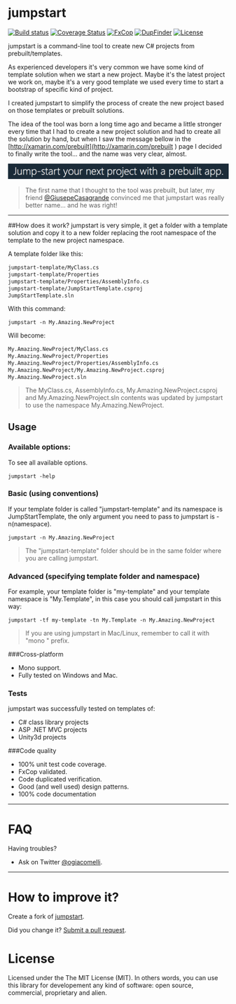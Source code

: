 jumpstart
===========

[![Build status](https://ci.appveyor.com/api/projects/status/00v2mfh13jolfyhd?svg=true)](https://ci.appveyor.com/project/giacomelli/jumpstart)
[![Coverage Status](https://coveralls.io/repos/giacomelli/jumpstart/badge.svg?branch=master&service=github)](https://coveralls.io/github/giacomelli/jumpstart?branch=master)
[![FxCop](http://badgessharp.apphb.com/badges/giacomelli/jumpstart/FxCop)](https://ci.appveyor.com/project/giacomelli/jumpstart/build/artifacts)
[![DupFinder](http://badgessharp.apphb.com/badges/giacomelli/jumpstart/DupFinder)](https://ci.appveyor.com/project/giacomelli/jumpstart/build/artifacts)
[![License](http://img.shields.io/:license-MIT-blue.svg)](https://raw.githubusercontent.com/giacomelli/jumpstart/master/LICENSE)

jumpstart is a command-line tool to create new C# projects from prebuilt/templates.

As experienced developers it's very common we have some kind of template solution when we start a new project. Maybe it's the latest project we work on, maybe it's a very good template we used every time to start a bootstrap of specific kind of project. 

I created jumpstart to simplify the process of create the new project based on those templates or prebuilt solutions.

The idea of the tool was born a long time ago and became a little stronger every time that I had to create a new project solution and had to create all the solution by hand, but when I saw the message bellow in the [http://xamarin.com/prebuilt](http://xamarin.com/prebuilt ) page I decided to finally write the tool... and the name was very clear, almost.

![](docs/images/Xamarin-jumpstart-message.png)

> The first name that I thought to the tool was prebuilt, but later, my friend [@GiusepeCasagrande](https://github.com/GiusepeCasagrande) convinced me that jumpstart was really better name... and he was right!

--------

##How does it work?
jumpstart is very simple, it get a folder with a template solution and copy it to a new folder replacing the root namespace of the template to the new project namespace. 

A template folder like this:
```shell
jumpstart-template/MyClass.cs
jumpstart-template/Properties
jumpstart-template/Properties/AssemblyInfo.cs
jumpstart-template/JumpStartTemplate.csproj
JumpStartTemplate.sln
```

With this command:
```shell
jumpstart -n My.Amazing.NewProject
```

Will become:
```shell
My.Amazing.NewProject/MyClass.cs
My.Amazing.NewProject/Properties
My.Amazing.NewProject/Properties/AssemblyInfo.cs
My.Amazing.NewProject/My.Amazing.NewProject.csproj
My.Amazing.NewProject.sln
```

> The MyClass.cs, AssemblyInfo.cs, My.Amazing.NewProject.csproj and My.Amazing.NewProject.sln contents was updated by jumpstart to use the namespace My.Amazing.NewProject.


## Usage
### Available options:
To see all available options.

```shell
jumpstart -help
```

### Basic (using conventions)
If your template folder is called "jumpstart-template" and its namespace is JumpStartTemplate, the only argument you need to pass to jumpstart is -n(namespace).

```shell
jumpstart -n My.Amazing.NewProject
```

> The "jumpstart-template" folder should be in the same folder where you are calling jumpstart.

### Advanced (specifying template folder and namespace)
For example, your template folder is "my-template" and your template namespace is "My.Template", in this case you should call jumpstart in this way:
```shell
jumpstart -tf my-template -tn My.Template -n My.Amazing.NewProject
```

> If you are using jumpstart in Mac/Linux, remember to call it with "mono " prefix.


###Cross-platform
- Mono support.
- Fully tested on Windows and Mac.

### Tests
jumpstart was successfully tested on templates of:

- C# class library projects
- ASP .NET MVC projects 
- Unity3d projects

###Code quality
- 100% unit test code coverage.
- FxCop validated.
- Code duplicated verification.
- Good (and well used) design patterns.  
- 100% code documentation

--------

FAQ
======

Having troubles? 

- Ask on Twitter [@ogiacomelli](http://twitter.com/ogiacomelli).
 
 --------

How to improve it?
======

Create a fork of [jumpstart](https://github.com/giacomelli/jumpstart/fork). 

Did you change it? [Submit a pull request](https://github.com/giacomelli/jumpstart/pull/new/master).


License
======
Licensed under the The MIT License (MIT).
In others words, you can use this library for developement any kind of software: open source, commercial, proprietary and alien.